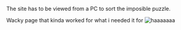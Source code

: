 The site has to be viewed from a PC to sort the imposible puzzle.

Wacky page that kinda worked for what i needed it for
![haaaaaaa](https://github.com/user-attachments/assets/c2200ebf-5ac7-47f3-8ca5-f689b93b629b)
